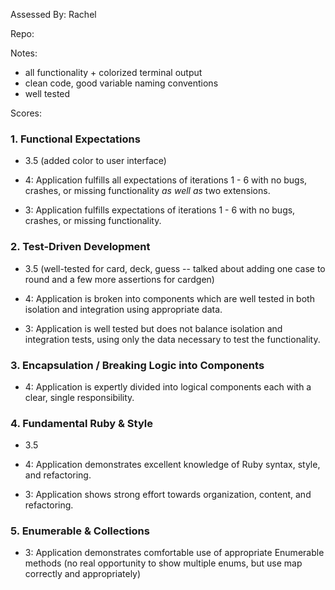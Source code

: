 Assessed By: Rachel

Repo:

Notes:

* all functionality + colorized terminal output
* clean code, good variable naming conventions
* well tested

Scores:


### 1. Functional Expectations

* 3.5 (added color to user interface)

* 4: Application fulfills all expectations of iterations 1 - 6 with no bugs, crashes, or missing functionality *as well as* two extensions.
* 3: Application fulfills expectations of iterations 1 - 6 with no bugs, crashes, or missing functionality.

### 2. Test-Driven Development

* 3.5 (well-tested for card, deck, guess -- talked about adding one case to round and a few more assertions for cardgen)

* 4: Application is broken into components which are well tested in both isolation and integration using appropriate data.
* 3: Application is well tested but does not balance isolation and integration tests, using only the data necessary to test the functionality.

### 3. Encapsulation / Breaking Logic into Components

* 4: Application is expertly divided into logical components each with a clear, single responsibility.

### 4. Fundamental Ruby & Style

* 3.5

* 4:  Application demonstrates excellent knowledge of Ruby syntax, style, and refactoring.
* 3:  Application shows strong effort towards organization, content, and refactoring.

### 5. Enumerable & Collections

* 3: Application demonstrates comfortable use of appropriate Enumerable methods (no real opportunity to show multiple enums, but use map correctly and appropriately) 
